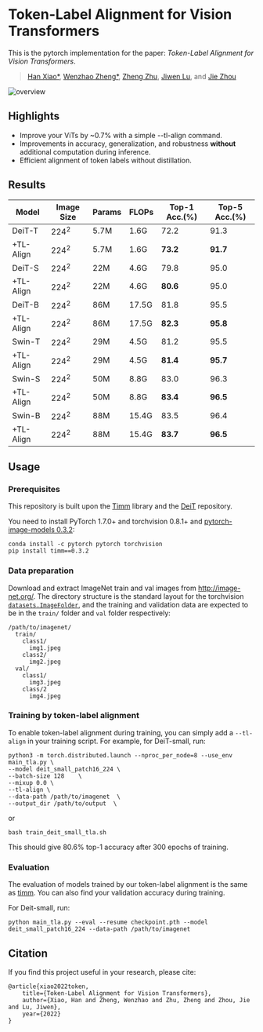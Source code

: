 
# Token-Label Alignment for Vision Transformers

This is the pytorch implementation for the paper: *Token-Label Alignment for Vision Transformers*. 

> [Han Xiao\*](https://scholar.google.com/citations?user=N-u2i-QAAAAJ&hl=en), [Wenzhao Zheng\*](https://scholar.google.com/citations?user=LdK9scgAAAAJ&hl=en), [Zheng Zhu](http://www.zhengzhu.net/), [Jiwen Lu](http://ivg.au.tsinghua.edu.cn/Jiwen_Lu/), and [Jie Zhou](https://scholar.google.com/citations?user=6a79aPwAAAAJ&hl=en&authuser=1)

![overview](assets/overview.png)

## Highlights

- Improve your ViTs by ~0.7% with a simple --tl-align command.
- Improvements in accuracy, generalization, and robustness **without** additional computation during inference.
- Efficient alignment of token labels without distillation.

## Results

| Model     | Image Size | Params | FLOPs | Top-1 Acc.(\%) | Top-5 Acc.(\%) |
| --------- | ---------- | ------ | ----- | -------------- | -------------- |
| DeiT-T    | $224^2$    | 5.7M   | 1.6G  | 72.2           | 91.3           |
| +TL-Align | $224^2$    | 5.7M   | 1.6G  | **73.2**       | **91.7**       |
| DeiT-S    | $224^2$    | 22M    | 4.6G  | 79.8           | 95.0           |
| +TL-Align | $224^2$    | 22M    | 4.6G  | **80.6**       | 95.0           |
| DeiT-B    | $224^2$    | 86M    | 17.5G | 81.8           | 95.5           |
| +TL-Align | $224^2$    | 86M    | 17.5G | **82.3**       | **95.8**       |
| Swin-T    | $224^2$    | 29M    | 4.5G  | 81.2           | 95.5           |
| +TL-Align | $224^2$    | 29M    | 4.5G  | **81.4**       | **95.7**       |
| Swin-S    | $224^2$    | 50M    | 8.8G  | 83.0           | 96.3           |
| +TL-Align | $224^2$    | 50M    | 8.8G  | **83.4**       | **96.5**       |
| Swin-B    | $224^2$    | 88M    | 15.4G | 83.5           | 96.4           |
| +TL-Align | $224^2$    | 88M    | 15.4G | **83.7**       | **96.5**       |

## Usage

### Prerequisites

This repository is built upon the [Timm](https://github.com/rwightman/pytorch-image-models) library and the [DeiT](https://github.com/facebookresearch/deit) repository. 

You need to install PyTorch 1.7.0+ and torchvision 0.8.1+ and [pytorch-image-models 0.3.2](https://github.com/rwightman/pytorch-image-models):

```
conda install -c pytorch pytorch torchvision
pip install timm==0.3.2
```

### Data preparation

Download and extract ImageNet train and val images from http://image-net.org/.
The directory structure is the standard layout for the torchvision [`datasets.ImageFolder`](https://pytorch.org/docs/stable/torchvision/datasets.html#imagefolder), and the training and validation data are expected to be in the `train/` folder and `val` folder respectively:

```
/path/to/imagenet/
  train/
    class1/
      img1.jpeg
    class2/
      img2.jpeg
  val/
    class1/
      img3.jpeg
    class/2
      img4.jpeg
```


### Training by token-label alignment
To enable token-label alignment during training, you can simply add a ```--tl-align``` in your training script. For example, for DeiT-small, run:

```
python3 -m torch.distributed.launch --nproc_per_node=8 --use_env main_tla.py \
--model deit_small_patch16_224 \
--batch-size 128    \
--mixup 0.0 \
--tl-align \
--data-path /path/to/imagenet  \
--output_dir /path/to/output  \
```
or 

```
bash train_deit_small_tla.sh
```

This should give 80.6% top-1 accuracy after 300 epochs of training.

### Evaluation

The evaluation of models trained by our token-label alignment is the same as [timm](https://github.com/rwightman/pytorch-image-models#train-validation-inference-scripts).
You can also find your validation accuracy during training.

For Deit-small, run:
```
python main_tla.py --eval --resume checkpoint.pth --model deit_small_patch16_224 --data-path /path/to/imagenet
```



## Citation

If you find this project useful in your research, please cite:

````
@article{xiao2022token,
    title={Token-Label Alignment for Vision Transformers},
    author={Xiao, Han and Zheng, Wenzhao and Zhu, Zheng and Zhou, Jie and Lu, Jiwen},
    year={2022}
}
````
